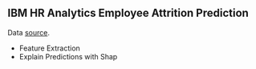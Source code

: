 ## IBM HR Analytics Employee Attrition Prediction
Data [source](https://www.kaggle.com/pavansubhasht/ibm-hr-analytics-attrition-dataset). 
* Feature Extraction
* Explain Predictions with Shap 
